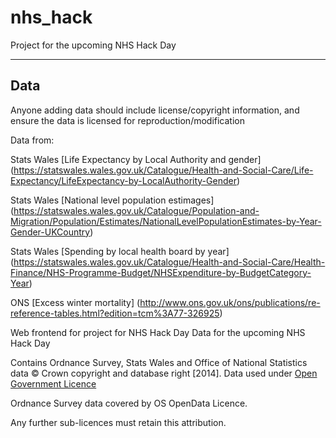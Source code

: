 nhs_hack
========

Project for the upcoming NHS Hack Day


-----
Data
-----

Anyone adding data should include license/copyright information, and ensure the data is licensed for reproduction/modification

Data from:

Stats Wales [Life Expectancy by Local Authority and gender] (https://statswales.wales.gov.uk/Catalogue/Health-and-Social-Care/Life-Expectancy/LifeExpectancy-by-LocalAuthority-Gender) 

Stats Wales [National level population estimages] (https://statswales.wales.gov.uk/Catalogue/Population-and-Migration/Population/Estimates/NationalLevelPopulationEstimates-by-Year-Gender-UKCountry)

Stats Wales [Spending by local health board by year] (https://statswales.wales.gov.uk/Catalogue/Health-and-Social-Care/Health-Finance/NHS-Programme-Budget/NHSExpenditure-by-BudgetCategory-Year)

ONS [Excess winter mortality] (http://www.ons.gov.uk/ons/publications/re-reference-tables.html?edition=tcm%3A77-326925)


Web frontend for project for NHS Hack Day
Data for the upcoming NHS Hack Day


Contains Ordnance Survey, Stats Wales and Office of National Statistics data © Crown copyright and database right [2014]. Data used under [Open Government Licence](http://www.nationalarchives.gov.uk/doc/open-government-licence/version/3/)

Ordnance Survey data covered by OS OpenData Licence.

Any further sub-licences must retain this attribution.
